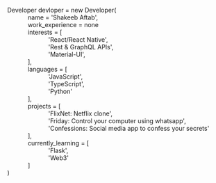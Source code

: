 Developer devloper = new Developer(  
    &nbsp;&nbsp;&nbsp;&nbsp;&nbsp;&nbsp;&nbsp;&nbsp;&nbsp;&nbsp;&nbsp;&nbsp;name = 'Shakeeb Aftab',  
    &nbsp;&nbsp;&nbsp;&nbsp;&nbsp;&nbsp;&nbsp;&nbsp;&nbsp;&nbsp;&nbsp;&nbsp;work_experience = none  
    &nbsp;&nbsp;&nbsp;&nbsp;&nbsp;&nbsp;&nbsp;&nbsp;&nbsp;&nbsp;&nbsp;&nbsp;interests = [  
        &nbsp;&nbsp;&nbsp;&nbsp;&nbsp;&nbsp;&nbsp;&nbsp;&nbsp;&nbsp;&nbsp;&nbsp;&nbsp;&nbsp;&nbsp;&nbsp;&nbsp;&nbsp;&nbsp;&nbsp;&nbsp;&nbsp;&nbsp;&nbsp;'React/React Native',  
        &nbsp;&nbsp;&nbsp;&nbsp;&nbsp;&nbsp;&nbsp;&nbsp;&nbsp;&nbsp;&nbsp;&nbsp;&nbsp;&nbsp;&nbsp;&nbsp;&nbsp;&nbsp;&nbsp;&nbsp;&nbsp;&nbsp;&nbsp;&nbsp;'Rest & GraphQL APIs',  
        &nbsp;&nbsp;&nbsp;&nbsp;&nbsp;&nbsp;&nbsp;&nbsp;&nbsp;&nbsp;&nbsp;&nbsp;&nbsp;&nbsp;&nbsp;&nbsp;&nbsp;&nbsp;&nbsp;&nbsp;&nbsp;&nbsp;&nbsp;&nbsp;'Material-UI',  
    &nbsp;&nbsp;&nbsp;&nbsp;&nbsp;&nbsp;&nbsp;&nbsp;&nbsp;&nbsp;&nbsp;&nbsp;],  
    &nbsp;&nbsp;&nbsp;&nbsp;&nbsp;&nbsp;&nbsp;&nbsp;&nbsp;&nbsp;&nbsp;&nbsp;languages = [  
        &nbsp;&nbsp;&nbsp;&nbsp;&nbsp;&nbsp;&nbsp;&nbsp;&nbsp;&nbsp;&nbsp;&nbsp;&nbsp;&nbsp;&nbsp;&nbsp;&nbsp;&nbsp;&nbsp;&nbsp;&nbsp;&nbsp;&nbsp;&nbsp;'JavaScript',  
        &nbsp;&nbsp;&nbsp;&nbsp;&nbsp;&nbsp;&nbsp;&nbsp;&nbsp;&nbsp;&nbsp;&nbsp;&nbsp;&nbsp;&nbsp;&nbsp;&nbsp;&nbsp;&nbsp;&nbsp;&nbsp;&nbsp;&nbsp;&nbsp;'TypeScript',  
        &nbsp;&nbsp;&nbsp;&nbsp;&nbsp;&nbsp;&nbsp;&nbsp;&nbsp;&nbsp;&nbsp;&nbsp;&nbsp;&nbsp;&nbsp;&nbsp;&nbsp;&nbsp;&nbsp;&nbsp;&nbsp;&nbsp;&nbsp;&nbsp;'Python'  
    &nbsp;&nbsp;&nbsp;&nbsp;&nbsp;&nbsp;&nbsp;&nbsp;&nbsp;&nbsp;&nbsp;&nbsp;],  
    &nbsp;&nbsp;&nbsp;&nbsp;&nbsp;&nbsp;&nbsp;&nbsp;&nbsp;&nbsp;&nbsp;&nbsp;projects = [  
        &nbsp;&nbsp;&nbsp;&nbsp;&nbsp;&nbsp;&nbsp;&nbsp;&nbsp;&nbsp;&nbsp;&nbsp;&nbsp;&nbsp;&nbsp;&nbsp;&nbsp;&nbsp;&nbsp;&nbsp;&nbsp;&nbsp;&nbsp;&nbsp;'FlixNet: Netflix clone',  
        &nbsp;&nbsp;&nbsp;&nbsp;&nbsp;&nbsp;&nbsp;&nbsp;&nbsp;&nbsp;&nbsp;&nbsp;&nbsp;&nbsp;&nbsp;&nbsp;&nbsp;&nbsp;&nbsp;&nbsp;&nbsp;&nbsp;&nbsp;&nbsp;'Friday: Control your computer using whatsapp',  
        &nbsp;&nbsp;&nbsp;&nbsp;&nbsp;&nbsp;&nbsp;&nbsp;&nbsp;&nbsp;&nbsp;&nbsp;&nbsp;&nbsp;&nbsp;&nbsp;&nbsp;&nbsp;&nbsp;&nbsp;&nbsp;&nbsp;&nbsp;&nbsp;'Confessions: Social media app to confess your secrets'  
    &nbsp;&nbsp;&nbsp;&nbsp;&nbsp;&nbsp;&nbsp;&nbsp;&nbsp;&nbsp;&nbsp;&nbsp;],  
    &nbsp;&nbsp;&nbsp;&nbsp;&nbsp;&nbsp;&nbsp;&nbsp;&nbsp;&nbsp;&nbsp;&nbsp;currently_learning = [  
        &nbsp;&nbsp;&nbsp;&nbsp;&nbsp;&nbsp;&nbsp;&nbsp;&nbsp;&nbsp;&nbsp;&nbsp;&nbsp;&nbsp;&nbsp;&nbsp;&nbsp;&nbsp;&nbsp;&nbsp;&nbsp;&nbsp;&nbsp;&nbsp;'Flask',  
        &nbsp;&nbsp;&nbsp;&nbsp;&nbsp;&nbsp;&nbsp;&nbsp;&nbsp;&nbsp;&nbsp;&nbsp;&nbsp;&nbsp;&nbsp;&nbsp;&nbsp;&nbsp;&nbsp;&nbsp;&nbsp;&nbsp;&nbsp;&nbsp;'Web3'  
    &nbsp;&nbsp;&nbsp;&nbsp;&nbsp;&nbsp;&nbsp;&nbsp;&nbsp;&nbsp;&nbsp;&nbsp;]  
)  
